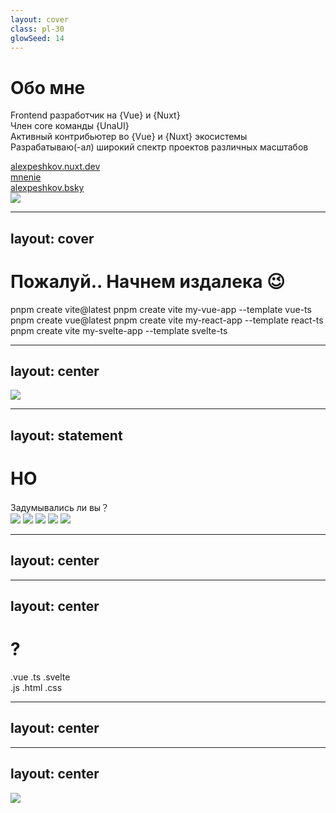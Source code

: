 ```yaml
---
layout: cover
class: pl-30
glowSeed: 14
---
```


# Обо мне

<div class="[&>*]:important-leading-10 opacity-80">

Frontend разработчик на {Vue} и {Nuxt}<br>
Член core команды {UnaUI}<br>
Активный контрибьютер во {Vue} и {Nuxt} экосистемы<br>
Разрабатываю(-ал) широкий спектр проектов различных масштабов

</div>

<div my-10 w-min flex="~ gap-1" items-center justify-center>
  <div i-ri-user-3-line op50 ma text-xl />
  <div><a href="https://alexpeshkov.nuxt.dev" target="_blank" class="border-none! font-300">alexpeshkov.nuxt.dev</a></div>
  <div i-ri-github-line op50 ma text-xl ml4/>
  <div><a href="https://github.com/mnenie" target="_blank" class="border-none! font-300">mnenie</a></div>
  <div i-meteor-icons:bluesky op50 ma text-xl ml4 />
  <div><a href="https://bsky.app/profile/alexpeshkov.bsky.social" target="_blank" class="border-none! font-300">alexpeshkov.bsky</a></div>
</div>

<img src="https://avatars.githubusercontent.com/u/121057011?v=4" rounded-full absolute top-38 right-15 w-40 />


---
layout: cover
---

<div transition transition-500 flex="~ items-center justify-center"
  :class="$clicks > 0 && 'translate-y--50 scale-60 op80'">
  <h1 class="!text-5xl !mb-12">Пожалуй.. Начнем издалека <span class="!text-4xl">😉</span></h1>
</div>

<div transition transition-500 text-xl font-semibold mt--10>
  <AlertCard v-click absolute top-58 left-30>pnpm create vite@latest</AlertCard>
  <AlertCard v-click absolute top-58 left-110>pnpm create vite my-vue-app --template vue-ts</AlertCard>
  <AlertCard v-click absolute top-78 left-20>pnpm create vue@latest</AlertCard>
  <AlertCard v-click absolute top-78 left-98>pnpm create vite my-react-app --template react-ts</AlertCard>
  <AlertCard v-click absolute top-98 left-70>pnpm create vite my-svelte-app --template svelte-ts</AlertCard>
</div>

<!-- пожалуй начнем с вами издалека, и вспомним как мы создаем новые фронтенд проекты.
Дабы не конфигурировать все самостоятельно с 0, мы используем некие команды для развертывания стартовых теплэйтов с начальными конфигурациями

возможно вы использовали или используете эту команду, возможно эту (ну и так до конца)
 -->

---
layout: center
---

<img src="https://i.pinimg.com/originals/21/11/61/21116158daaeb1459b4ec0758505e1ad.gif" w-full h-full />

<!-- и когда вы развернули ваш проект вы начинаете разработку создвая новые компоненты страницы сторы отдельные модули  -->

---
layout: statement
---

<div transition transition-500
  :class="$clicks > 0 && 'translate-y--50 scale-60 op80'">
  <h1 text="5xl!">НО</h1>
  <div transition transition-500 ease-in-out text-7 mb2 :class="$clicks > 0 ? '' : 'op0'">Задумывались ли вы？</div>
</div>

<div transition transition-500 text-xl font-semibold mt--10>
  <img v-click src="/intro/vite-vscode.png" absolute top-58 left-80 />
  <img v-click src="/intro/build-cmd.png" absolute top-58 left-130 />
  <img v-click src="/intro/dev-cmd.png" absolute top-78 left-40 />
  <img v-click src="/intro/preview-cmd.png" absolute top-78 left-98 />
  <img v-click src="/intro/dist.png" absolute top-78 left-170 />
</div>

<!-- но задумывались ли вы о таких вещах как файл vite.config.js(ts) о командах vite build, vite, vite preview о папке dist -->

---
layout: center
---

<AnimationHeading :index="0" words="Что это такое ?" />
<AnimationHeading v-click :index="1" words="Зачем они нужны ?" />

---
layout: center
---

<div transition transition-500 flex="~ items-center justify-center">
  <h1 class="!text-5xl">?</h1>
</div>

<div transition transition-500 text-xl font-semibold mt--6>
  <AlertCard color="green" class="absolute top-1/3 -translate-y-1/3 left-40">.vue</AlertCard>
  <AlertCard color="green" class="absolute top-1/2 -translate-y-1/2 left-30">.ts</AlertCard>
  <AlertCard color="green" class="absolute top-2/3 -translate-y-1/3 left-40">.svelte</AlertCard>

  <div class="absolute top-1/2 -translate-y-1/2 right-20 flex items-center gap-6">
    <AlertCard color="yellow">.js</AlertCard>
    <AlertCard color="yellow">.html</AlertCard>
    <AlertCard color="yellow">.css</AlertCard>
  </div>
</div>

<!-- как файлы в которых мы пишем код с различными расширениями при dev режиме или продакшене понимает браузер и почему мы видим только js css html что скрывается за этим знаком вопроса -->

---
layout: center
---

<AnimationHeading :index="0" words="Как это работает ?" />

---
layout: center
---

<img src="https://avatars.dzeninfra.ru/get-zen_doc/4281215/pub_607acf24eac7203d75710dc8_607acff4eac7203d7573faf6/scale_1200" class="h-full" />

<!-- сегодня мы постараемся ответить на все эти вопросы и пройти по самому дну мира сборщиков и разобрать его главного на сегодняшний момент предводителя vite

естественно в силу ограниченного времени на выступление мы рассмотрим базовые концепции но этого хватит чтобы дальше вы смогли на основе этой базы ознакомиться с решением более детально
 -->
